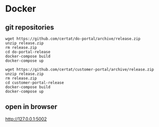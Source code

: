 # Docker

## git repositories

```
wget https://github.com/certat/do-portal/archive/release.zip
unzip release.zip
rm release.zip
cd do-portal-release
docker-compose build
docker-compose up

wget https://github.com/certat/customer-portal/archive/release.zip
unzip release.zip
rm release.zip
cd customer-portal-release
docker-compose build
docker-compose up
```

## open in browser
http://127.0.0.1:5002
